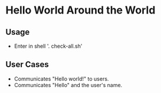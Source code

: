 # Hello World Around the World

## Usage
* Enter in shell '. check-all.sh'

## User Cases
* Communicates "Hello world!" to users.
* Communicates "Hello" and the user's name.
